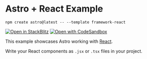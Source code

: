 # Astro + React Example

```
npm create astro@latest -- --template framework-react
```

[![Open in StackBlitz](https://developer.stackblitz.com//assets/open_in_stackblitz.svg)](https://stackblitz.com/github/withastro/astro/tree/latest/examples/framework-react)
[![Open with CodeSandbox](https://assets.codesandbox.io/github/button-edit-lime.svg)](https://codesandbox.io/p/sandbox/github/withastro/astro/tree/latest/examples/framework-react)

This example showcases Astro working with [React](https://reactjs.org/).

Write your React components as `.jsx` or `.tsx` files in your project.
